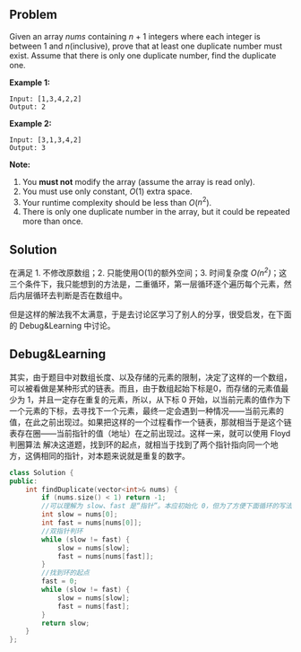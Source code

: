 ## Problem

Given an array *nums* containing *n* + 1 integers where each integer is between 1 and *n*(inclusive), prove that at least one duplicate number must exist. Assume that there is only one duplicate number, find the duplicate one.

**Example 1:**

```
Input: [1,3,4,2,2]
Output: 2
```

**Example 2:**

```
Input: [3,1,3,4,2]
Output: 3
```

**Note:**

1. You **must not** modify the array (assume the array is read only).
2. You must use only constant, *O*(1) extra space.
3. Your runtime complexity should be less than *O*($n^2$).
4. There is only one duplicate number in the array, but it could be repeated more than once.



## Solution

在满足 1. 不修改原数组；2. 只能使用O(1)的额外空间；3. 时间复杂度 *O($n^2$)*；这三个条件下，我只能想到的方法是，二重循环，第一层循环逐个遍历每个元素，然后内层循环去判断是否在数组中。

但是这样的解法我不太满意，于是去讨论区学习了别人的分享，很受启发，在下面的 Debug&Learning 中讨论。



## Debug&Learning

其实，由于题目中对数组长度、以及存储的元素的限制，决定了这样的一个数组，可以被看做是某种形式的链表。而且，由于数组起始下标是0，而存储的元素值最少为 1，并且一定存在重复的元素，所以，从下标 0 开始，以当前元素的值作为下一个元素的下标，去寻找下一个元素，最终一定会遇到一种情况——当前元素的值，在此之前出现过。如果把这样的一个过程看作一个链表，那就相当于是这个链表存在圈——当前指针的值（地址）在之前出现过。这样一来，就可以使用 Floyd判圈算法 解决这道题，找到环的起点，就相当于找到了两个指针指向同一个地方，这俩相同的指针，对本题来说就是重复的数字。

```c++
class Solution {
public:
    int findDuplicate(vector<int>& nums) {
        if (nums.size() < 1) return -1;
        //可以理解为 slow、fast 是“指针”。本应初始化 0，但为了方便下面循环的写法，提前“循环”一步
        int slow = nums[0];
        int fast = nums[nums[0]];
        //双指针判环
        while (slow != fast) {
            slow = nums[slow];
            fast = nums[nums[fast]];
        }
        //找到环的起点
        fast = 0;
        while (slow != fast) {
            slow = nums[slow];
            fast = nums[fast];
        }
        return slow;
    }
};
```





